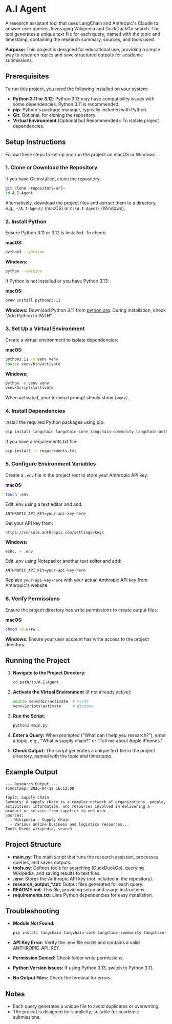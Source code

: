 # A.I Agent

A research assistant tool that uses LangChain and Anthropic's Claude to answer user queries, leveraging Wikipedia and DuckDuckGo search. The tool generates a unique text file for each query, named with the topic and timestamp, containing the research summary, sources, and tools used.

**Purpose:** This project is designed for educational use, providing a simple way to research topics and save structured outputs for academic submissions.

## Prerequisites

To run this project, you need the following installed on your system:

- **Python 3.11 or 3.12**: Python 3.13 may have compatibility issues with some dependencies. Python 3.11 is recommended.
- **pip**: Python's package manager, typically included with Python.
- **Git**: Optional, for cloning the repository.
- **Virtual Environment** (Optional but Recommended): To isolate project dependencies.

## Setup Instructions

Follow these steps to set up and run the project on macOS or Windows:

### 1. Clone or Download the Repository

If you have Git installed, clone the repository:
```bash
git clone <repository-url>
cd A.I-Agent
```

Alternatively, download the project files and extract them to a directory, e.g., `~/A.I-Agent/` (macOS) or `C:\A.I-Agent\` (Windows).

### 2. Install Python

Ensure Python 3.11 or 3.12 is installed. To check:

**macOS:**
```bash
python3 --version
```

**Windows:**
```bash
python --version
```

If Python is not installed or you have Python 3.13:

**macOS:**
```bash
brew install python@3.11
```

**Windows:**
Download Python 3.11 from [python.org](https://www.python.org/downloads/). During installation, check "Add Python to PATH".

### 3. Set Up a Virtual Environment

Create a virtual environment to isolate dependencies:

**macOS:**
```bash
python3.11 -m venv venv
source venv/bin/activate
```

**Windows:**
```bash
python -m venv venv
venv\Scripts\activate
```

When activated, your terminal prompt should show `(venv)`.

### 4. Install Dependencies

Install the required Python packages using pip:

```bash
pip install langchain langchain-core langchain-community langchain-anthropic pydantic python-dotenv
```

If you have a requirements.txt file:

```bash
pip install -r requirements.txt
```

### 5. Configure Environment Variables

Create a `.env` file in the project root to store your Anthropic API key:

**macOS:**
```bash
touch .env
```
Edit .env using a text editor and add:

```
ANTHROPIC_API_KEY=your-api-key-here
```
Get your API key from:
```
https://console.anthropic.com/settings/keys
```

**Windows:**
```bash
echo. > .env
```
Edit .env using Notepad or another text editor and add:

```
ANTHROPIC_API_KEY=your-api-key-here
```

Replace `your-api-key-here` with your actual Anthropic API key from Anthropic's website.

### 6. Verify Permissions

Ensure the project directory has write permissions to create output files:

**macOS:**
```bash
chmod -R u+rw .
```

**Windows:**
Ensure your user account has write access to the project directory.

## Running the Project

1. **Navigate to the Project Directory:**
    ```bash
    cd path/to/A.I-Agent
    ```

2. **Activate the Virtual Environment** (if not already active):
    ```bash
    source venv/bin/activate  # macOS
    venv\Scripts\activate     # Windows
    ```

3. **Run the Script:**
    ```bash
    python3 main.py
    ```

4. **Enter a Query:**
    When prompted ("What can I help you research?"), enter a topic, e.g., "What is supply chain?" or "Tell me about Apple iPhones."

5. **Check Output:**
    The script generates a unique text file in the project directory, named with the topic and timestamp.

## Example Output

```
--- Research Output ---
Timestamp: 2025-04-19 16:12:00

Topic: Supply Chain
Summary: A supply chain is a complex network of organizations, people, activities, information, and resources involved in delivering a product or service from supplier to end user...
Sources:
  - Wikipedia - Supply Chain
  - Various online business and logistics resources...
Tools Used: wikipedia, search
```

## Project Structure

- **main.py**: The main script that runs the research assistant, processes queries, and saves outputs.
- **tools.py**: Defines tools for searching (DuckDuckGo), querying Wikipedia, and saving results to text files.
- **.env**: Stores the Anthropic API key (not included in the repository).
- **research_output_*.txt**: Output files generated for each query.
- **README.md**: This file, providing setup and usage instructions.
- **requirements.txt**: Lists Python dependencies for easy installation.

## Troubleshooting

- **Module Not Found:**
  ```bash
  pip install langchain langchain-core langchain-community langchain-anthropic pydantic python-dotenv
  ```

- **API Key Error:** Verify the .env file exists and contains a valid ANTHROPIC_API_KEY.

- **Permission Denied:** Check folder write permissions.

- **Python Version Issues:** If using Python 3.13, switch to Python 3.11.

- **No Output Files:** Check the terminal for errors.

## Notes

- Each query generates a unique file to avoid duplicates or overwriting.
- The project is designed for simplicity, suitable for academic submissions.

